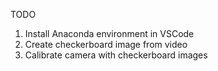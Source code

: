 TODO
1. Install Anaconda environment in VSCode
2. Create checkerboard image from video
3. Calibrate camera with checkerboard images